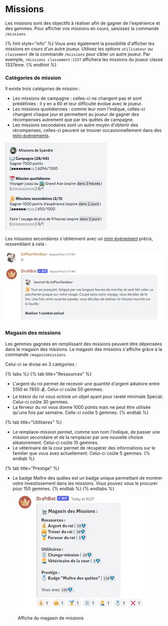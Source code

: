 # Missions

Les missions sont des objectifs à réaliser afin de gagner de l'expérience et des gemmes. Pour afficher vos missions en cours, saisissez la commande `/missions`.

{% hint style="info" %}
Vous avez également la possibilité d'afficher les missions en cours d'un autre joueur. Utilisez les options `utilisateur` ou `classement` de la commande `/missions` pour cibler un autre joueur. Par exemple, `/missions classement:1337` affichera les missions du joueur classé 1337ème.
{% endhint %}

### Catégories de mission

Il existe trois catégories de mission :

* Les missions de campagne : celles-ci ne changent pas et sont prédéfinies : il y en a 60 et leur difficulté évolue avec le joueur.
* Les missions quotidiennes : comme leur nom l'indique, celles-ci changent chaque jour et permettent au joueur de gagner des récompenses autrement que par les quêtes de campagne.
* Les missions secondaires sont un autre moyen d'obtenir des récompenses, celles-ci peuvent se trouver occasionnellement dans des [mini-évènements](report.md#mini-evenements).

![Affichage de la commande /mission](../.gitbook/assets/missions.png)

Les missions secondaires s'obtiennent avec un [mini-évènement](report.md#mini-evenements) précis, ressemblant à cela :

![Obtention d'une mission secondaire](<../.gitbook/assets/Mission secondaire.png>)

### Magasin des missions <a href="#magasin-des-missions" id="magasin-des-missions"></a>

Les gemmes gagnées en remplissant des missions peuvent être dépensées dans le magasin des missions. Le magasin des missions s'affiche grâce à la commande `/magasinmissions`.

Celui-ci se divise en 3 catégories :

{% tabs %}
{% tab title="Ressources" %}
* L'argent du roi permet de recevoir une quantité d'argent aléatoire entre 5150 et 7850 :moneybag:. Celui-ci coûte 50 gemmes.
* Le trésor du roi vous octroie un objet ayant pour rareté minimale Spécial. Celui-ci coûte 30 gemmes.
* La ferveur du roi vous donne 1000 points mais ne peut être utilisée qu'une fois par semaine. Celle-ci coûte 5 gemmes.
{% endtab %}

{% tab title="Utilitaires" %}
* Le remplace-mission permet, comme son nom l'indique, de passer une mission secondaire et de la remplacer par une nouvelle choisie aléatoirement. Celui-ci coûte 10 gemmes.
* Le vétérinaire de la cour permet de récupérer des informations sur le familier que vous avez actuellement. Celui-ci coûte 5 gemmes.
{% endtab %}

{% tab title="Prestige" %}
* Le badge Maître des quêtes est un badge unique permettant de montrer votre investissement dans les missions. Vous pouvez vous le procurer pour 150 gemmes.
{% endtab %}
{% endtabs %}

<figure><img src="../.gitbook/assets/missionsshop.PNG" alt=""><figcaption><p>Affiche du magasin de missions</p></figcaption></figure>
